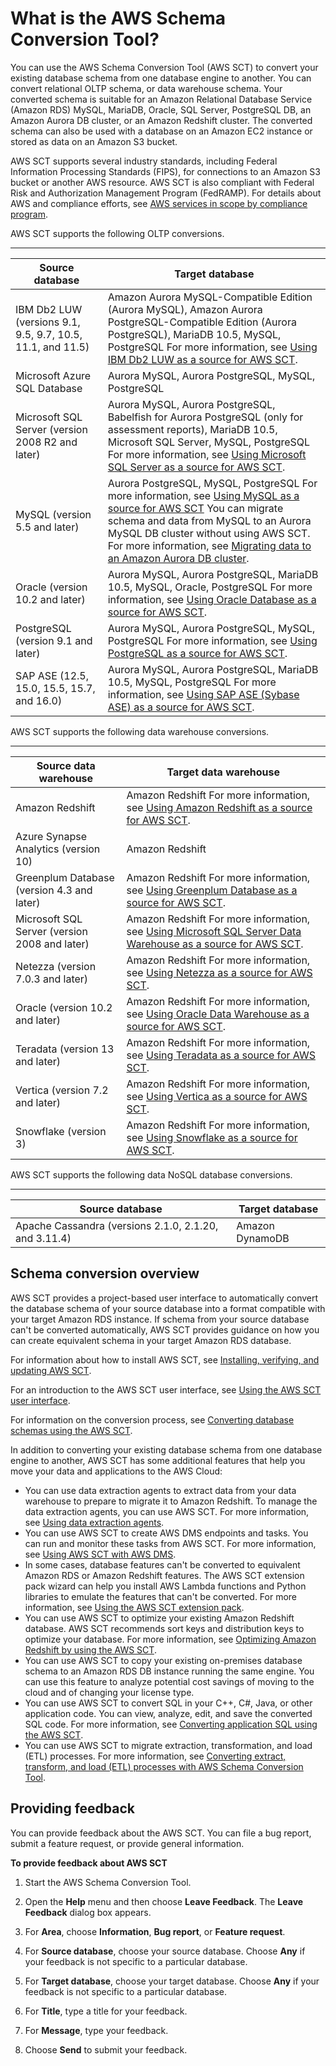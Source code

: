 # What is the AWS Schema Conversion Tool?<a name="CHAP_Welcome"></a>

You can use the AWS Schema Conversion Tool \(AWS SCT\) to convert your existing database schema from one database engine to another\. You can convert relational OLTP schema, or data warehouse schema\. Your converted schema is suitable for an Amazon Relational Database Service \(Amazon RDS\) MySQL, MariaDB, Oracle, SQL Server, PostgreSQL DB, an Amazon Aurora DB cluster, or an Amazon Redshift cluster\. The converted schema can also be used with a database on an Amazon EC2 instance or stored as data on an Amazon S3 bucket\.

AWS SCT supports several industry standards, including Federal Information Processing Standards \(FIPS\), for connections to an Amazon S3 bucket or another AWS resource\. AWS SCT is also compliant with Federal Risk and Authorization Management Program \(FedRAMP\)\. For details about AWS and compliance efforts, see [AWS services in scope by compliance program](https://aws.amazon.com/compliance/services-in-scope/)\.

AWS SCT supports the following OLTP conversions\. 


****  

| Source database | Target database | 
| --- | --- | 
|  IBM Db2 LUW \(versions 9\.1, 9\.5, 9\.7, 10\.5, 11\.1, and 11\.5\)  |  Amazon Aurora MySQL\-Compatible Edition \(Aurora MySQL\), Amazon Aurora PostgreSQL\-Compatible Edition \(Aurora PostgreSQL\), MariaDB 10\.5, MySQL, PostgreSQL  For more information, see [Using IBM Db2 LUW as a source for AWS SCT](CHAP_Source.DB2LUW.md)\.   | 
| Microsoft Azure SQL Database |  Aurora MySQL, Aurora PostgreSQL, MySQL, PostgreSQL  | 
|  Microsoft SQL Server \(version 2008 R2 and later\)  |  Aurora MySQL, Aurora PostgreSQL, Babelfish for Aurora PostgreSQL \(only for assessment reports\), MariaDB 10\.5, Microsoft SQL Server, MySQL, PostgreSQL   For more information, see [Using Microsoft SQL Server as a source for AWS SCT](CHAP_Source.SQLServer.md)\.   | 
|  MySQL \(version 5\.5 and later\)  |  Aurora PostgreSQL, MySQL, PostgreSQL  For more information, see [Using MySQL as a source for AWS SCT](CHAP_Source.MySQL.md)  You can migrate schema and data from MySQL to an Aurora MySQL DB cluster without using AWS SCT\. For more information, see [Migrating data to an Amazon Aurora DB cluster](https://docs.aws.amazon.com/AmazonRDS/latest/UserGuide/Aurora.Migrate.html)\.   | 
|  Oracle \(version 10\.2 and later\)  |   Aurora MySQL, Aurora PostgreSQL, MariaDB 10\.5, MySQL, Oracle, PostgreSQL   For more information, see [Using Oracle Database as a source for AWS SCT](CHAP_Source.Oracle.md)\.   | 
|  PostgreSQL \(version 9\.1 and later\)  |  Aurora MySQL, Aurora PostgreSQL, MySQL, PostgreSQL  For more information, see [ Using PostgreSQL as a source for AWS SCT](CHAP_Source.PostgreSQL.md)\.   | 
| SAP ASE \(12\.5, 15\.0, 15\.5, 15\.7, and 16\.0\) |   Aurora MySQL, Aurora PostgreSQL, MariaDB 10\.5, MySQL, PostgreSQL   For more information, see [ Using SAP ASE \(Sybase ASE\) as a source for AWS SCT](CHAP_Source.SAP.md)\.   | 

AWS SCT supports the following data warehouse conversions\. 


****  

| Source data warehouse | Target data warehouse | 
| --- | --- | 
|  Amazon Redshift  |  Amazon Redshift  For more information, see [Using Amazon Redshift as a source for AWS SCT](CHAP_Source.Redshift.md)\.   | 
|  Azure Synapse Analytics \(version 10\)  | Amazon Redshift | 
|  Greenplum Database \(version 4\.3 and later\)  |  Amazon Redshift  For more information, see [Using Greenplum Database as a source for AWS SCT](CHAP_Source.Greenplum.md)\.   | 
|  Microsoft SQL Server \(version 2008 and later\)  |  Amazon Redshift  For more information, see [Using Microsoft SQL Server Data Warehouse as a source for AWS SCT](CHAP_Source.SQLServerDW.md)\.   | 
|  Netezza \(version 7\.0\.3 and later\)  |  Amazon Redshift  For more information, see [Using Netezza as a source for AWS SCT](CHAP_Source.Netezza.md)\.   | 
|  Oracle \(version 10\.2 and later\)  |  Amazon Redshift  For more information, see [Using Oracle Data Warehouse as a source for AWS SCT](CHAP_Source.OracleDW.md)\.   | 
|  Teradata \(version 13 and later\)  |  Amazon Redshift  For more information, see [Using Teradata as a source for AWS SCT](CHAP_Source.Teradata.md)\.   | 
|  Vertica \(version 7\.2 and later\)  |  Amazon Redshift  For more information, see [Using Vertica as a source for AWS SCT](CHAP_Source.Vertica.md)\.   | 
|  Snowflake \(version 3\)  |  Amazon Redshift  For more information, see [Using Snowflake as a source for AWS SCT](CHAP_Source.Snowflake.md)\.   | 

AWS SCT supports the following data NoSQL database conversions\. 


****  

| Source database | Target database | 
| --- | --- | 
|  Apache Cassandra \(versions 2\.1\.0, 2\.1\.20, and 3\.11\.4\)  |  Amazon DynamoDB  | 

## Schema conversion overview<a name="CHAP_Welcome.Overview"></a>

AWS SCT provides a project\-based user interface to automatically convert the database schema of your source database into a format compatible with your target Amazon RDS instance\. If schema from your source database can't be converted automatically, AWS SCT provides guidance on how you can create equivalent schema in your target Amazon RDS database\. 

For information about how to install AWS SCT, see [Installing, verifying, and updating AWS SCT](CHAP_Installing.md)\. 

For an introduction to the AWS SCT user interface, see [Using the AWS SCT user interface](CHAP_UserInterface.md)\. 

For information on the conversion process, see [Converting database schemas using the AWS SCT](CHAP_Converting.md)\. 

In addition to converting your existing database schema from one database engine to another, AWS SCT has some additional features that help you move your data and applications to the AWS Cloud: 
+ You can use data extraction agents to extract data from your data warehouse to prepare to migrate it to Amazon Redshift\. To manage the data extraction agents, you can use AWS SCT\. For more information, see [Using data extraction agents](agents.md)\. 
+ You can use AWS SCT to create AWS DMS endpoints and tasks\. You can run and monitor these tasks from AWS SCT\. For more information, see [Using AWS SCT with AWS DMS](CHAP_DMSIntegration.md)\. 
+ In some cases, database features can't be converted to equivalent Amazon RDS or Amazon Redshift features\. The AWS SCT extension pack wizard can help you install AWS Lambda functions and Python libraries to emulate the features that can't be converted\. For more information, see [Using the AWS SCT extension pack](CHAP_ExtensionPack.md)\. 
+ You can use AWS SCT to optimize your existing Amazon Redshift database\. AWS SCT recommends sort keys and distribution keys to optimize your database\. For more information, see [Optimizing Amazon Redshift by using the AWS SCT](CHAP_Converting.DW.RedshiftOpt.md)\. 
+ You can use AWS SCT to copy your existing on\-premises database schema to an Amazon RDS DB instance running the same engine\. You can use this feature to analyze potential cost savings of moving to the cloud and of changing your license type\. 
+ You can use AWS SCT to convert SQL in your C\+\+, C\#, Java, or other application code\. You can view, analyze, edit, and save the converted SQL code\. For more information, see [Converting application SQL using the AWS SCT](CHAP_Converting.App.md)\. 
+ You can use AWS SCT to migrate extraction, transformation, and load \(ETL\) processes\. For more information, see [Converting extract, transform, and load \(ETL\) processes with AWS Schema Conversion Tool](CHAP-converting-etl.md)\. 

## Providing feedback<a name="CHAP_Welcome.Feedback"></a>

You can provide feedback about the AWS SCT\. You can file a bug report, submit a feature request, or provide general information\.

**To provide feedback about AWS SCT**

1. Start the AWS Schema Conversion Tool\.

1. Open the **Help** menu and then choose **Leave Feedback**\. The **Leave Feedback** dialog box appears\. 

1. For **Area**, choose **Information**, **Bug report**, or **Feature request**\. 

1. For **Source database**, choose your source database\. Choose **Any** if your feedback is not specific to a particular database\. 

1. For **Target database**, choose your target database\. Choose **Any** if your feedback is not specific to a particular database\. 

1. For **Title**, type a title for your feedback\. 

1. For **Message**, type your feedback\. 

1. Choose **Send** to submit your feedback\. 